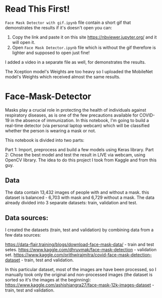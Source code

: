 # Read This First!
`Face Mask Detector with gif.ipynb` file contain a short gif that demonstrates the results if it's doesn't open you can:
1. Copy the link and paste it on this site https://nbviewer.jupyter.org/ and it will open it.
2. Open `Face Mask Detector.ipynb` file which is without the gif therefore is lighter and supposed to open just fine!

I added a video in a separate file as well, for demonstrates the results.

The Xception model's Weights are too heavy so I uploaded the MobileNet model's Weights which received almost the same results.



# Face-Mask-Detector


Masks play a crucial role in protecting the health of individuals against respiratory diseases, as is one of the few precautions available for COVID-19 in the absence of immunization.
In this notebook, I'm going to build a real-time detector (via personal laptop webcam) which will be classified whether the person is wearing a mask or not.

This notebook is divided into two parts:

Part 1: Import, preprocess and build a few models using Keras library.
Part 2: Chose the best model and test the result in LIVE via webcam, using OpenCV library.
The idea to do this project I took from Kaggle and from this guy.

## Data
The data contain 13,432 images of people with and without a mask. this dataset is balanced - 6,703 with mask and 6,729 without a mask.
The data already divided into 3 separate datasets: train, validation and test.

## Data sources:
I created the datasets (train, test and validation) by combining data from a few data sources:

https://data-flair.training/blogs/download-face-mask-data/ - train and test setes.
https://www.kaggle.com/dhruvmak/face-mask-detection - validation set.
https://www.kaggle.com/prithwirajmitra/covid-face-mask-detection-dataset - train, test and validation.

In this particular dataset, most of the images are have been processed, so I manually took only the original and non-processed images (the dataset is sorted so it's the images at the beginning): https://www.kaggle.com/ashishjangra27/face-mask-12k-images-dataset - train, test and validation.
